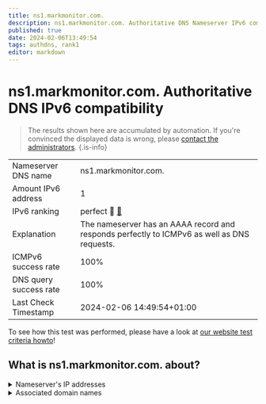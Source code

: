 ```yaml
---
title: ns1.markmonitor.com.
description: ns1.markmonitor.com. Authoritative DNS Nameserver IPv6 compatibility
published: true
date: 2024-02-06T13:49:54
tags: authdns, rank1
editor: markdown
---
```


# ns1.markmonitor.com. Authoritative DNS IPv6 compatibility

> The results shown here are accumulated by automation. If you're convinced the displayed data is wrong, please [contact the administrators](/howto/chat). 
{.is-info}




|   |   |
| - | - |
| Nameserver DNS name | ns1.markmonitor.com.
| Amount IPv6 address | 1
| IPv6 ranking | perfect :1st_place_medal: [🔗](/howto/ranking) |
| Explanation | The nameserver has an AAAA record and responds perfectly to ICMPv6 as well as DNS requests. |
| ICMPv6 success rate | 100%|
| DNS query success rate | 100% |
| Last Check Timestamp | 2024-02-06 14:49:54+01:00 |

To see how this test was performed, please have a look at [our website test criteria howto](/howto/testcriteria/authdns)!


## What is ns1.markmonitor.com. about?




<details>
<summary>Nameserver's IP addresses</summary>

2620:10a:80a8::1

</details>



<details>
<summary>Associated domain names</summary>

www.axa.de

</details>
